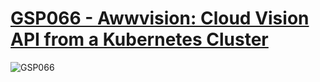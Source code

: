 # [GSP066 - Awwvision: Cloud Vision API from a Kubernetes Cluster](https://www.cloudskillsboost.google/games/5113/labs/33356)

![GSP066](GSP066.png)